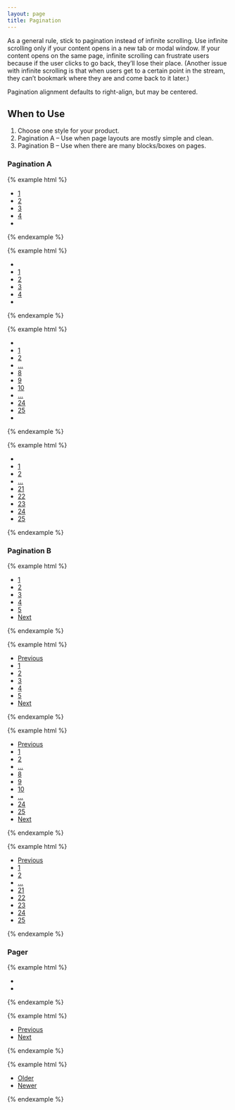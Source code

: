 ```yaml
---
layout: page
title: Pagination
---
```


As a general rule, stick to pagination instead of infinite scrolling. Use infinite scrolling only if your content opens in a new tab or modal window. If your content opens on the same page, infinite scrolling can frustrate users because if the user clicks to go back, they’ll lose their place. (Another issue with infinite scrolling is that when users get to a certain point in the stream, they can’t bookmark where they are and come back to it later.)

Pagination alignment defaults to right-align, but may be centered.

## When to Use

1. Choose one style for your product.
2. Pagination A – Use when  page layouts are mostly simple and clean.
3. Pagination B – Use when there are many blocks/boxes on pages.

### Pagination A

{% example html %}
<ul class="pagination">
  <li class="active"><a href="#">1</a></li>
  <li><a href="#">2</a></li>
  <li><a href="#">3</a></li>
  <li><a href="#">4</a></li>
  <li><a href="#"><span class="icon-chevron-right"></span></a></li>
</ul>
{% endexample %}

{% example html %}
<ul class="pagination">
  <li><a href="#"><span class="icon-chevron-left"></span></a></li>
  <li><a href="#">1</a></li>
  <li class="active"><a href="#">2</a></li>
  <li><a href="#">3</a></li>
  <li><a href="#">4</a></li>
  <li><a href="#"><span class="icon-chevron-right"></span></a></li>
</ul>
{% endexample %}

{% example html %}
<ul class="pagination">
  <li><a href="#"><span class="icon-chevron-left"></span></a></li>
  <li><a href="#">1</a></li>
  <li><a href="#">2</a></li>
  <li><a href="#">...</a></li>
  <li><a href="#">8</a></li>
  <li class="active"><a href="#">9</a></li>
  <li><a href="#">10</a></li>
  <li><a href="#">...</a></li>
  <li><a href="#">24</a></li>
  <li><a href="#">25</a></li>
  <li><a href="#"><span class="icon-chevron-right"></span></a></li>
</ul>
{% endexample %}

{% example html %}
<ul class="pagination">
  <li><a href="#"><span class="icon-chevron-left"></span></a></li>
  <li><a href="#">1</a></li>
  <li><a href="#">2</a></li>
  <li><a href="#">...</a></li>
  <li><a href="#">21</a></li>
  <li><a href="#">22</a></li>
  <li><a href="#">23</a></li>
  <li><a href="#">24</a></li>
  <li class="active"><a href="#">25</a></li>
</ul>
{% endexample %}

### Pagination B

{% example html %}
<ul class="pagination pagination--noborder">
  <li class="active"><a href="#">1</a></li>
  <li><a href="#">2</a></li>
  <li><a href="#">3</a></li>
  <li><a href="#">4</a></li>
  <li><a href="#">5</a></li>
  <li><a href="#">Next</a></li>
</ul>
{% endexample %}

{% example html %}
<ul class="pagination pagination--noborder">
  <li><a href="#">Previous</a></li>
  <li><a href="#">1</a></li>
  <li class="active"><a href="#">2</a></li>
  <li><a href="#">3</a></li>
  <li><a href="#">4</a></li>
  <li><a href="#">5</a></li>
  <li><a href="#">Next</a></li>
</ul>
{% endexample %}

{% example html %}
<ul class="pagination pagination--noborder">
  <li><a href="#">Previous</a></li>
  <li><a href="#">1</a></li>
  <li><a href="#">2</a></li>
  <li><a href="#">...</a></li>
  <li><a href="#">8</a></li>
  <li class="active"><a href="#">9</a></li>
  <li><a href="#">10</a></li>
  <li><a href="#">...</a></li>
  <li><a href="#">24</a></li>
  <li><a href="#">25</a></li>
  <li><a href="#">Next</a></li>
</ul>
{% endexample %}

{% example html %}
<ul class="pagination pagination--noborder">
  <li><a href="#">Previous</a></li>
  <li><a href="#">1</a></li>
  <li><a href="#">2</a></li>
  <li><a href="#">...</a></li>
  <li><a href="#">21</a></li>
  <li><a href="#">22</a></li>
  <li><a href="#">23</a></li>
  <li><a href="#">24</a></li>
  <li class="active"><a href="#">25</a></li>
</ul>
{% endexample %}

### Pager

{% example html %}
<ul class="pager">
  <li><a href="#"><span class="icon-chevron-left"></span></a></li>
  <li><a href="#"><span class="icon-chevron-right"></span></a></li>
</ul>
{% endexample %}

{% example html %}
<ul class="pager">
  <li><a href="#">Previous</a></li>
  <li><a href="#">Next</a></li>
</ul>
{% endexample %}

{% example html %}
<ul class="pager">
  <li><a href="#">Older</a></li>
  <li><a href="#">Newer</a></li>
</ul>
{% endexample %}

